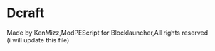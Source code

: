 # Dcraft
Made by KenMizz,ModPEScript for Blocklauncher,All rights reserved<br>
(i will update this file)
